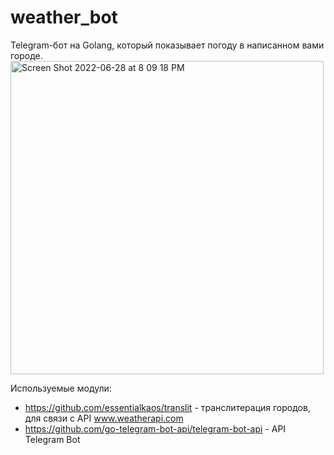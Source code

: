 # weather_bot

Telegram-бот на Golang, который показывает погоду в написанном вами городе.
<img width="501" alt="Screen Shot 2022-06-28 at 8 09 18 PM" src="https://user-images.githubusercontent.com/76488713/176242237-5c6a5f3c-18b8-4be6-9946-2663e5975658.png">

Используемые модули:
- https://github.com/essentialkaos/translit - транслитерация городов, для связи с API www.weatherapi.com
- https://github.com/go-telegram-bot-api/telegram-bot-api - API Telegram Bot
